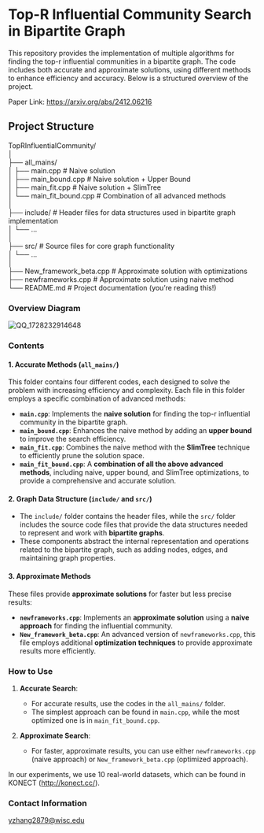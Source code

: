 # Top-R Influential Community Search in Bipartite Graph

This repository provides the implementation of multiple algorithms for finding the top-r influential communities in a bipartite graph. The code includes both accurate and approximate solutions, using different methods to enhance efficiency and accuracy. Below is a structured overview of the project.

Paper Link: https://arxiv.org/abs/2412.06216

## Project Structure
TopRInfluentialCommunity/  
│  
├── all_mains/  
│   ├── main.cpp                # Naive solution  
│   ├── main_bound.cpp          # Naive solution + Upper Bound  
│   ├── main_fit.cpp            # Naive solution + SlimTree  
│   └── main_fit_bound.cpp      # Combination of all advanced methods  
│  
├── include/                    # Header files for data structures used in bipartite graph implementation  
│   └── …  
│  
├── src/                        # Source files for core graph functionality  
│   └── …  
│  
├── New_framework_beta.cpp      # Approximate solution with optimizations  
├── newframeworks.cpp           # Approximate solution using naive method  
└── README.md                   # Project documentation (you’re reading this!)  
### Overview Diagram

![QQ_1728232914648](https://github.com/user-attachments/assets/de00018b-0d74-4369-88a8-277d7da94409)

### Contents

#### 1. **Accurate Methods** (`all_mains/`)

This folder contains four different codes, each designed to solve the problem with increasing efficiency and complexity. Each file in this folder employs a specific combination of advanced methods:

- **`main.cpp`**: Implements the **naive solution** for finding the top-r influential community in the bipartite graph.
- **`main_bound.cpp`**: Enhances the naive method by adding an **upper bound** to improve the search efficiency.
- **`main_fit.cpp`**: Combines the naive method with the **SlimTree** technique to efficiently prune the solution space.
- **`main_fit_bound.cpp`**: A **combination of all the above advanced methods**, including naive, upper bound, and SlimTree optimizations, to provide a comprehensive and accurate solution.

#### 2. **Graph Data Structure** (`include/` and `src/`)

- The `include/` folder contains the header files, while the `src/` folder includes the source code files that provide the data structures needed to represent and work with **bipartite graphs**.
- These components abstract the internal representation and operations related to the bipartite graph, such as adding nodes, edges, and maintaining graph properties.

#### 3. **Approximate Methods**

These files provide **approximate solutions** for faster but less precise results:

- **`newframeworks.cpp`**: Implements an **approximate solution** using a **naive approach** for finding the influential community.
- **`New_framework_beta.cpp`**: An advanced version of `newframeworks.cpp`, this file employs additional **optimization techniques** to provide approximate results more efficiently.

### How to Use

1. **Accurate Search**:
   - For accurate results, use the codes in the `all_mains/` folder.
   - The simplest approach can be found in `main.cpp`, while the most optimized one is in `main_fit_bound.cpp`.

2. **Approximate Search**:
   - For faster, approximate results, you can use either `newframeworks.cpp` (naive approach) or `New_framework_beta.cpp` (optimized approach).

In our experiments, we use 10 real-world datasets, which can be found in KONECT (http://konect.cc/).

### Contact Information

yzhang2879@wisc.edu
